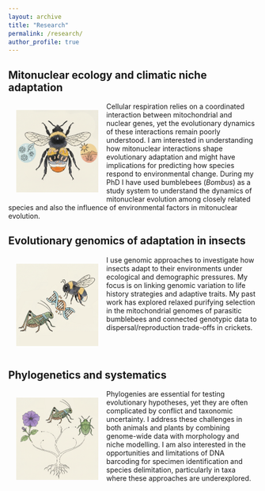 ```yaml
---
layout: archive
title: "Research"
permalink: /research/
author_profile: true
---
```


## Mitonuclear ecology and climatic niche adaptation
<img align="left" width="33%" src="/images/mitonuclear.png" style="margin:16px;">
Cellular respiration relies on a coordinated interaction between mitochondrial and nuclear genes, yet the evolutionary dynamics of these interactions remain poorly understood. I am interested in understanding how mitonuclear interactions shape evolutionary adaptation and might have implications for predicting how species respond to environmental change. During my PhD I have used bumblebees (<i>Bombus</i>) as a study system to understand the dynamics of mitonuclear evolution among closely related species and also the influence of environmental factors in mitonuclear evolution. <br clear="left"/>

## Evolutionary genomics of adaptation in insects
<img src="/images/genomics.png" width="33%" align="left" style="margin:16px;">
I use genomic approaches to investigate how insects adapt to their environments under ecological and demographic pressures. My focus is on linking genomic variation to life history strategies and adaptive traits. My past work has explored relaxed purifying selection in the mitochondrial genomes of parasitic bumblebees and connected genotypic data to dispersal/reproduction trade-offs in crickets.<br clear="left"/>

## Phylogenetics and systematics
<img src="/images/systematics.png" width="33%" align="left" style="margin:16px;">
Phylogenies are essential for testing evolutionary hypotheses, yet they are often complicated by conflict and taxonomic uncertainty. I address these challenges in both animals and plants by combining genome-wide data with morphology and niche modelling. I am also interested in the opportunities and limitations of DNA barcoding for specimen identification and species delimitation, particularly in taxa where these approaches are underexplored.

